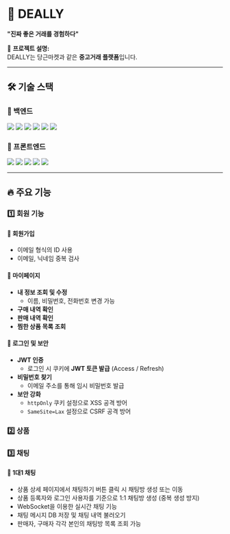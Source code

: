 # 🚀 DEALLY  
**"진짜 좋은 거래를 경험하다"**  

📌 **프로젝트 설명:**  
DEALLY는 당근마켓과 같은 **중고거래 플랫폼**입니다.  

---

## 🛠 기술 스택  

### 🔹 백엔드  
<p align="left"> <img src="https://img.shields.io/badge/Spring-6DB33F?style=for-the-badge&logo=spring&logoColor=white"/> 
  <img src="https://img.shields.io/badge/Spring%20Boot-6DB33F?style=for-the-badge&logo=springboot&logoColor=white"/> 
  <img src="https://img.shields.io/badge/Spring%20Security-6DB33F?style=for-the-badge&logo=springsecurity&logoColor=white"/> 
  <img src="https://img.shields.io/badge/Spring%20Data%20JPA-6DB33F?style=for-the-badge&logo=spring&logoColor=white"/>
  <img src="https://img.shields.io/badge/PostgreSQL-316192?style=for-the-badge&logo=postgresql&logoColor=white"/> 
  <img src="https://img.shields.io/badge/JWT-000000?style=for-the-badge&logo=jsonwebtokens&logoColor=white"/> </p>

### 🔹 프론트엔드
<p align="left"> <img src="https://img.shields.io/badge/HTML5-E34F26?style=for-the-badge&logo=html5&logoColor=white"/> 
  <img src="https://img.shields.io/badge/CSS3-1572B6?style=for-the-badge&logo=css3&logoColor=white"/> 
  <img src="https://img.shields.io/badge/JavaScript-F7DF1E?style=for-the-badge&logo=javascript&logoColor=white"/> 
  <img src="https://img.shields.io/badge/Bootstrap-7952B3?style=for-the-badge&logo=bootstrap&logoColor=white"/> 
  <img src="https://img.shields.io/badge/Thymeleaf-005F0F?style=for-the-badge&logo=thymeleaf&logoColor=white"/> </p>

---


## 🔥 주요 기능

### 1️⃣ 회원 기능

#### 📝 회원가입
- 이메일 형식의 ID 사용 
- 이메일, 닉네임 중복 검사

#### 👤 마이페이지
- **내 정보 조회 및 수정**
  - 이름, 비밀번호, 전화번호 변경 가능
- **구매 내역 확인**
- **판매 내역 확인**
- **찜한 상품 목록 조회**

#### 🔐 로그인 및 보안
- **JWT 인증**
  - 로그인 시 쿠키에 **JWT 토큰 발급** (Access / Refresh)
- **비밀번호 찾기**
  - 이메일 주소를 통해 임시 비밀번호 발급
- **보안 강화**
  - `httpOnly` 쿠키 설정으로 XSS 공격 방어
  - `SameSite=Lax` 설정으로 CSRF 공격 방어
 
 ### 2️⃣ 상품 

### 3️⃣  채팅

#### 💬 1대1 채팅

- 상품 상세 페이지에서 채팅하기 버튼 클릭 시 채팅방 생성 또는 이동
- 상품 등록자와 로그인 사용자를 기준으로 1:1 채팅방 생성 (중복 생성 방지)
- WebSocket을 이용한 실시간 채팅 기능
- 채팅 메시지 DB 저장 및 채팅 내역 불러오기
- 판매자, 구매자 각각 본인의 채팅방 목록 조회 가능
  
